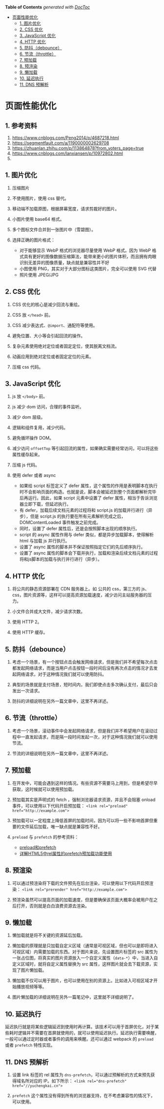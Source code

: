 <!-- START doctoc generated TOC please keep comment here to allow auto update -->
<!-- DON'T EDIT THIS SECTION, INSTEAD RE-RUN doctoc TO UPDATE -->
**Table of Contents**  *generated with [DocToc](https://github.com/thlorenz/doctoc)*

- [页面性能优化](#%E9%A1%B5%E9%9D%A2%E6%80%A7%E8%83%BD%E4%BC%98%E5%8C%96)
  - [1. 图片优化](#1-%E5%9B%BE%E7%89%87%E4%BC%98%E5%8C%96)
  - [2. CSS 优化](#2-css-%E4%BC%98%E5%8C%96)
  - [3. JavaScript 优化](#3-javascript-%E4%BC%98%E5%8C%96)
  - [4. HTTP 优化](#4-http-%E4%BC%98%E5%8C%96)
  - [5. 防抖（debounce）](#5-%E9%98%B2%E6%8A%96debounce)
  - [6. 节流（throttle）](#6-%E8%8A%82%E6%B5%81throttle)
  - [7. 预加载](#7-%E9%A2%84%E5%8A%A0%E8%BD%BD)
  - [8. 预渲染](#8-%E9%A2%84%E6%B8%B2%E6%9F%93)
  - [9. 懒加载](#9-%E6%87%92%E5%8A%A0%E8%BD%BD)
  - [10. 延迟执行](#10-%E5%BB%B6%E8%BF%9F%E6%89%A7%E8%A1%8C)
  - [11. DNS 预解析](#11-dns-%E9%A2%84%E8%A7%A3%E6%9E%90)

<!-- END doctoc generated TOC please keep comment here to allow auto update -->

# 页面性能优化

## 1. 参考资料

1. https://www.cnblogs.com/Peng2014/p/4687218.html
2. https://segmentfault.com/a/1190000002629708
3. https://zhuanlan.zhihu.com/p/113864878?from_voters_page=true
4. https://www.cnblogs.com/lanxiansen/p/10972802.html
5. 
## 1. 图片优化

1. 压缩图片

2. 不使用图片，使用 css 替代。

3. 移动端不加载原图，根据屏幕宽度，请求剪裁好的图片。

4. 小图片使用 base64 格式。

5. 多个图标文件合并到一张图片中（雪碧图）。

6. 选择正确的图片格式：
   - 对于能够显示 WebP 格式的浏览器尽量使用 WebP 格式。因为 WebP 格式具有更好的图像数据压缩算法，能带来更小的图片体积，而且拥有肉眼识别无差异的图像质量，缺点就是兼容性并不好
   - 小图使用 PNG，其实对于大部分图标这类图片，完全可以使用 SVG 代替
   - 照片使用 JPEG/JPG

## 2. CSS 优化

1. CSS 优化的核心是减少回流与重绘。

2. CSS 放 `</head>` 前。

3. CSS 减少表达式、`@import`、通配符等使用。

4. 避免位置、大小等会引起回流的操作。

5. 复杂元素使用绝对定位或者固定定位，使其脱离文档流。

6. 动画应用到绝对定位或者固定定位的元素。

7. 压缩 css 代码。

## 3. JavaScript 优化

1. js 放 `</body>` 前。

2. js 减少 dom 访问，合理的事件监听。

3. 减少 dom 层级。

4. 逻辑和组件复用，减少代码。

5. 避免循环操作 DOM。

6. 减少访问 `offsetTop` 等引起回流的属性，如果确实需要经常访问，可以将这些属性缓存起来。

7. 压缩 js 代码。

8. 使用 defer 或者 async 
   - 如果给 script 标签定义了 defer 属性，这个属性的作用是表明脚本在执行时不会影响页面的构造。也就是说，脚本会被延迟到整个页面都解析完毕后再运行。因此，如果 script 元素中设置了 defer 属性，相当于告诉浏览器立即下载，但延迟执行。
   - 有 defer，加载后续文档元素的过程将和 script.js 的加载并行进行（异步），但是 script.js 的执行要在所有元素解析完成之后，DOMContentLoaded 事件触发之前完成。
   - 同时，设置了 defer 属性后，还是会按照脚本出现的顺序执行。
   - script 的 async 属性作用与 defer 类似，都是异步加载脚本，使得解析 html 与加载 js 并行执行。
   - 设置了 async 属性的脚本并不保证按照指定它们的先后顺序执行。
   - 设置了 async 属性的脚本会下载并执行，加载和渲染后续文档元素的过程将和js脚本的加载与执行并行进行（异步）。


## 4. HTTP 优化

1. 将公共的静态资源部署在 CDN 服务器上。如 公共的 css，第三方的 js、css，图片资源等，这样可以提高资源加载速度，减少访问主站服务器的压力。

2. 小文件合并成大文件，减少请求次数。

3. 使用 HTTP 2。

4. 使用 HTTP 缓存。

## 5. 防抖（debounce）

1. 考虑一个场景，有一个按钮点击会触发网络请求，但是我们并不希望每次点击都发起网络请求，而是当用户点击按钮一段时间后没有再次点击的情况才去发起网络请求，对于这种情况我们就可以使用防抖。

2. 典型的场景就是支付场景，短时间内，我们即使点击多次确认支付，最后只会发出一次请求。

3. 防抖的详细说明在另外一篇文章中，这里不再详述。

## 6. 节流（throttle）

1. 考虑一个场景，滚动事件中会发起网络请求，但是我们并不希望用户在滚动过程中一直发起请求，而是隔一段时间发起一次，对于这种情况我们就可以使用节流。

2. 节流的详细说明在另外一篇文章中，这里不再详述。

## 7. 预加载

1. 在开发中，可能会遇到这样的情况。有些资源不需要马上用到，但是希望尽早获取，这时候就可以使用预加载。

2. 预加载其实是声明式的 fetch ，强制浏览器请求资源，并且不会阻塞 onload 事件，可以使用以下代码开启预加载：
   `<link rel="preload" href="http://example.com">`

3. 预加载可以一定程度上降低首屏的加载时间，因为可以将一些不影响首屏但重要的文件延后加载，唯一缺点就是兼容性不好。

4. `preload` 与 `prefetch` 的参考资料：
   - [preload和prefetch](https://www.jianshu.com/p/16bffc804868)
   - [详解HTML5中rel属性的prefetch预加载功能使用
](https://www.cnblogs.com/suyuwen1/p/5506397.html)

## 8. 预渲染

1. 可以通过预渲染将下载的文件预先在后台渲染，可以使用以下代码开启预渲染：
`<link rel="prerender" href="http://example.com"> `

2. 预渲染虽然可以提高页面的加载速度，但是要确保该页面大概率会被用户在之后打开，否则就是白白浪费资源去渲染。

## 9. 懒加载

1. 懒加载就是将不关键的资源延后加载。

2. 懒加载的原理就是只加载自定义区域（通常是可视区域，但也可以是即将进入可视区域）内需要加载的东西。对于图片来说，先设置图片标签的 src 属性为一张占位图，将真实的图片资源放入一个自定义属性（`data-*`）中，当进入自定义区域时，就将自定义属性替换为 src 属性，这样图片就会去下载资源，实现了图片懒加载。

3. 懒加载不仅可以用于图片，也可以使用在别的资源上。比如进入可视区域才开始播放视频等等。

4. 图片懒加载的详细说明在另外一篇笔记中，这里就不详细说明了。

## 10. 延迟执行

延迟执行就是将某些逻辑延迟到使用时再计算。该技术可以用于首屏优化，对于某些耗时逻辑并不需要在首屏就使用的，就可以使用延迟执行。延迟执行需要唤醒，一般可以通过定时器或者事件的调用来唤醒。还可以通过 webpack 的 `preload` 或者 `prefetch` 特性实现。

## 11. DNS 预解析

1. 设置 link 标签的 rel 属性为 `dns-prefetch`，可以通过预解析的方式来预先获得域名所对应的 IP。如下所示：
   `<link rel="dns-prefetch" href="//yuchengkai.cn">`

2. `prefetch` 这个属性没有得到所有的浏览器支持，在不考虑兼容性的情况下，可以使用。


